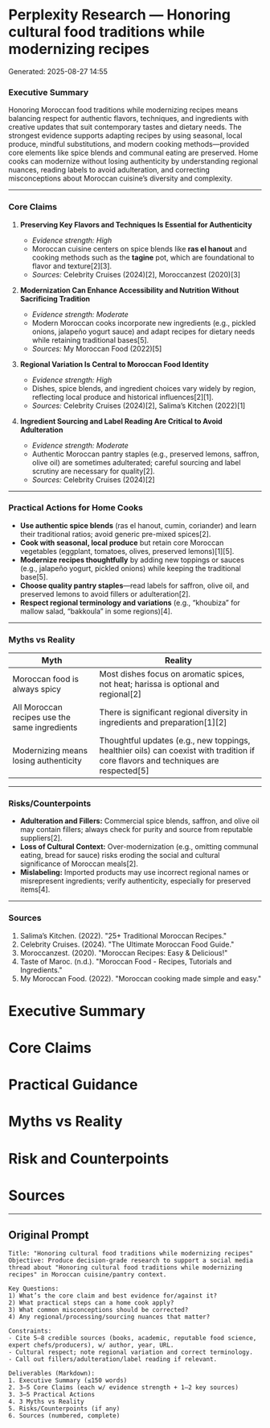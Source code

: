 # Perplexity Research — Honoring cultural food traditions while modernizing recipes

Generated: 2025-08-27 14:55

### Executive Summary

Honoring Moroccan food traditions while modernizing recipes means balancing respect for authentic flavors, techniques, and ingredients with creative updates that suit contemporary tastes and dietary needs. The strongest evidence supports adapting recipes by using seasonal, local produce, mindful substitutions, and modern cooking methods—provided core elements like spice blends and communal eating are preserved. Home cooks can modernize without losing authenticity by understanding regional nuances, reading labels to avoid adulteration, and correcting misconceptions about Moroccan cuisine’s diversity and complexity.

---

### Core Claims

1. **Preserving Key Flavors and Techniques Is Essential for Authenticity**
   - *Evidence strength: High*  
   - Moroccan cuisine centers on spice blends like **ras el hanout** and cooking methods such as the **tagine** pot, which are foundational to flavor and texture[2][3].
   - *Sources:* Celebrity Cruises (2024)[2], Moroccanzest (2020)[3]

2. **Modernization Can Enhance Accessibility and Nutrition Without Sacrificing Tradition**
   - *Evidence strength: Moderate*  
   - Modern Moroccan cooks incorporate new ingredients (e.g., pickled onions, jalapeño yogurt sauce) and adapt recipes for dietary needs while retaining traditional bases[5].
   - *Sources:* My Moroccan Food (2022)[5]

3. **Regional Variation Is Central to Moroccan Food Identity**
   - *Evidence strength: High*  
   - Dishes, spice blends, and ingredient choices vary widely by region, reflecting local produce and historical influences[2][1].
   - *Sources:* Celebrity Cruises (2024)[2], Salima’s Kitchen (2022)[1]

4. **Ingredient Sourcing and Label Reading Are Critical to Avoid Adulteration**
   - *Evidence strength: Moderate*  
   - Authentic Moroccan pantry staples (e.g., preserved lemons, saffron, olive oil) are sometimes adulterated; careful sourcing and label scrutiny are necessary for quality[2].
   - *Sources:* Celebrity Cruises (2024)[2]

---

### Practical Actions for Home Cooks

- **Use authentic spice blends** (ras el hanout, cumin, coriander) and learn their traditional ratios; avoid generic pre-mixed spices[2].
- **Cook with seasonal, local produce** but retain core Moroccan vegetables (eggplant, tomatoes, olives, preserved lemons)[1][5].
- **Modernize recipes thoughtfully** by adding new toppings or sauces (e.g., jalapeño yogurt, pickled onions) while keeping the traditional base[5].
- **Choose quality pantry staples**—read labels for saffron, olive oil, and preserved lemons to avoid fillers or adulteration[2].
- **Respect regional terminology and variations** (e.g., “khoubiza” for mallow salad, “bakkoula” in some regions)[4].

---

### Myths vs Reality

| Myth | Reality |
|------|---------|
| Moroccan food is always spicy | Most dishes focus on aromatic spices, not heat; harissa is optional and regional[2] |
| All Moroccan recipes use the same ingredients | There is significant regional diversity in ingredients and preparation[1][2] |
| Modernizing means losing authenticity | Thoughtful updates (e.g., new toppings, healthier oils) can coexist with tradition if core flavors and techniques are respected[5] |

---

### Risks/Counterpoints

- **Adulteration and Fillers:** Commercial spice blends, saffron, and olive oil may contain fillers; always check for purity and source from reputable suppliers[2].
- **Loss of Cultural Context:** Over-modernization (e.g., omitting communal eating, bread for sauce) risks eroding the social and cultural significance of Moroccan meals[2].
- **Mislabeling:** Imported products may use incorrect regional names or misrepresent ingredients; verify authenticity, especially for preserved items[4].

---

### Sources

1. Salima’s Kitchen. (2022). "25+ Traditional Moroccan Recipes."  
2. Celebrity Cruises. (2024). "The Ultimate Moroccan Food Guide."  
3. Moroccanzest. (2020). "Moroccan Recipes: Easy & Delicious!"  
4. Taste of Maroc. (n.d.). "Moroccan Food - Recipes, Tutorials and Ingredients."  
5. My Moroccan Food. (2022). "Moroccan cooking made simple and easy."

# Executive Summary

# Core Claims

# Practical Guidance

# Myths vs Reality

# Risk and Counterpoints

# Sources

---

## Original Prompt

```text
Title: "Honoring cultural food traditions while modernizing recipes"
Objective: Produce decision-grade research to support a social media thread about "Honoring cultural food traditions while modernizing recipes" in Moroccan cuisine/pantry context.

Key Questions:
1) What’s the core claim and best evidence for/against it?
2) What practical steps can a home cook apply?
3) What common misconceptions should be corrected?
4) Any regional/processing/sourcing nuances that matter?

Constraints:
- Cite 5–8 credible sources (books, academic, reputable food science, expert chefs/producers), w/ author, year, URL.
- Cultural respect; note regional variation and correct terminology.
- Call out fillers/adulteration/label reading if relevant.

Deliverables (Markdown):
1. Executive Summary (≤150 words)
2. 3–5 Core Claims (each w/ evidence strength + 1–2 key sources)
3. 3–5 Practical Actions
4. 3 Myths vs Reality
5. Risks/Counterpoints (if any)
6. Sources (numbered, complete)
```